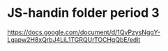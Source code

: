 # JS-handin folder period 3

https://docs.google.com/document/d/1QyPzysNggY-Lgapw2H8xQrbJ4LiL1TGRQUrTOCHgQbE/edit
